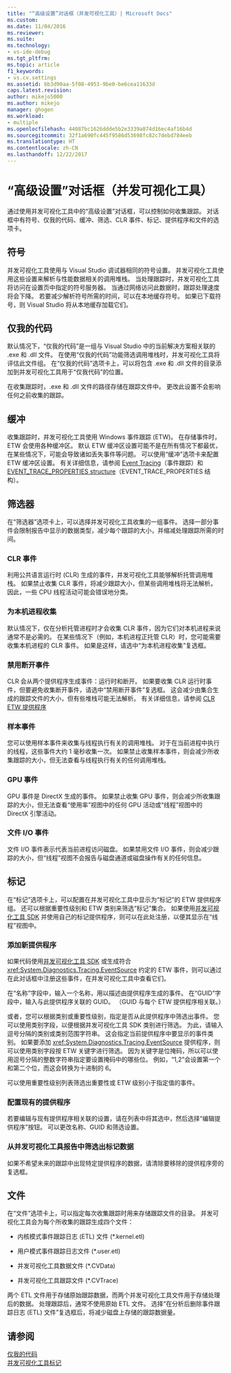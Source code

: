 ```yaml
---
title: "“高级设置”对话框（并发可视化工具）| Microsoft Docs"
ms.custom: 
ms.date: 11/04/2016
ms.reviewer: 
ms.suite: 
ms.technology:
- vs-ide-debug
ms.tgt_pltfrm: 
ms.topic: article
f1_keywords:
- vs.cv.settings
ms.assetid: bb3d90aa-5f08-4953-9be0-be6cea11633d
caps.latest.revision: 
author: mikejo5000
ms.author: mikejo
manager: ghogen
ms.workload:
- multiple
ms.openlocfilehash: 44087bc1626ddde5b2e3339a874d16ec4af16b4d
ms.sourcegitcommit: 32f1a690fc445f9586d53698fc82c7debd784eeb
ms.translationtype: HT
ms.contentlocale: zh-CN
ms.lasthandoff: 12/22/2017
---
```

# <a name="advanced-settings-dialog-box-concurrency-visualizer"></a>“高级设置”对话框（并发可视化工具）
通过使用并发可视化工具中的“高级设置”对话框，可以控制如何收集跟踪。  对话框中有符号、仅我的代码、缓冲、筛选、CLR 事件、标记、提供程序和文件的选项卡。  
  
## <a name="symbols"></a>符号  
 并发可视化工具使用与 Visual Studio 调试器相同的符号设置。 并发可视化工具使用这些设置来解析与性能数据相关的调用堆栈。  当处理跟踪时，并发可视化工具将访问在设置页中指定的符号服务器。  当通过网络访问此数据时，跟踪处理速度将会下降。  若要减少解析符号所需的时间，可以在本地缓存符号。 如果已下载符号，则 Visual Studio 将从本地缓存加载它们。  
  
## <a name="just-my-code"></a>仅我的代码  
 默认情况下，“仅我的代码”是一组与 Visual Studio 中的当前解决方案相关联的 .exe 和 .dll 文件。 在使用“仅我的代码”功能筛选调用堆栈时，并发可视化工具将评估此文件组。 在“仅我的代码”选项卡上，可以将包含 .exe 和 .dll 文件的目录添加到并发可视化工具用于“仅我代码”的位置。  
  
 在收集跟踪时，.exe 和 .dll 文件的路径存储在跟踪文件中。  更改此设置不会影响任何之前收集的跟踪。  
  
## <a name="buffering"></a>缓冲  
 收集跟踪时，并发可视化工具使用 Windows 事件跟踪 (ETW)。  在存储事件时，ETW 会使用各种缓冲区。  默认 ETW 缓冲区设置可能不是在所有情况下都最优，在某些情况下，可能会导致诸如丢失事件等问题。  可以使用“缓冲”选项卡来配置 ETW 缓冲区设置。 有关详细信息，请参阅 [Event Tracing](http://go.microsoft.com/fwlink/?LinkId=234579)（事件跟踪）和 [EVENT_TRACE_PROPERTIES structure](http://go.microsoft.com/fwlink/?LinkId=234580)（EVENT_TRACE_PROPERTIES 结构）。  
  
## <a name="filter"></a>筛选器  
 在“筛选器”选项卡上，可以选择并发可视化工具收集的一组事件。 选择一部分事件会限制报告中显示的数据类型，减少每个跟踪的大小，并缩减处理跟踪所需的时间。  
  
### <a name="clr-events"></a>CLR 事件  
 利用公共语言运行时 (CLR) 生成的事件，并发可视化工具能够解析托管调用堆栈。  如果禁止收集 CLR 事件，将减少跟踪大小，但某些调用堆栈将无法解析。  因此，一些 CPU 线程活动可能会错误地分类。  
  
### <a name="collect-for-native-processes"></a>为本机进程收集  
 默认情况下，仅在分析托管进程时才会收集 CLR 事件，因为它们对本机进程来说通常不是必需的。  在某些情况下（例如，本机进程正托管 CLR）时，您可能需要收集本机进程的 CLR 事件。  如果是这样，请选中“为本机进程收集”复选框。  
  
### <a name="disable-rundown-events"></a>禁用断开事件  
 CLR 会从两个提供程序生成事件：运行时和断开。  如果要收集 CLR 运行时事件，但要避免收集断开事件，请选中“禁用断开事件”复选框。  这会减少由集合生成的跟踪文件的大小，但有些堆栈可能无法解析。 有关详细信息，请参阅 [CLR ETW 提供程序](/dotnet/framework/performance/clr-etw-providers)  
  
### <a name="sample-events"></a>样本事件  
 您可以使用样本事件来收集与线程执行有关的调用堆栈。 对于在当前进程中执行的线程，这些事件大约 1 毫秒收集一次。 如果禁止收集样本事件，则会减少所收集跟踪的大小，但无法查看与线程执行有关的任何调用堆栈。  
  
### <a name="gpu-events"></a>GPU 事件  
 GPU 事件是 DirectX 生成的事件。 如果禁止收集 GPU 事件，则会减少所收集跟踪的大小，但无法查看“使用率”视图中的任何 GPU 活动或“线程”视图中的 DirectX 引擎活动。  
  
### <a name="file-io-events"></a>文件 I/O 事件  
 文件 I/O 事件表示代表当前进程访问磁盘。  如果禁用文件 I/O 事件，则会减少跟踪的大小，但“线程”视图不会报告与磁盘通道或磁盘操作有关的任何信息。  
  
## <a name="markers"></a>标记  
 在“标记”选项卡上，可以配置在并发可视化工具中显示为“标记”的 ETW 提供程序组。  还可以根据重要性级别和 ETW 类别来筛选“标记”集合。  如果使用[并发可视化工具 SDK](../profiling/concurrency-visualizer-sdk.md) 并使用自己的标记提供程序，则可以在此处注册，以便其显示在“线程”视图中。  
  
### <a name="adding-a-new-provider"></a>添加新提供程序  
 如果代码使用[并发可视化工具 SDK](../profiling/concurrency-visualizer-sdk.md) 或生成符合 <xref:System.Diagnostics.Tracing.EventSource> 约定的 ETW 事件，则可以通过在此对话框中注册这些事件，在并发可视化工具中查看它们。  
  
 在“名称”字段中，输入一个名称，用以描述由提供程序生成的事件。  在“GUID”字段中，输入与此提供程序关联的 GUID。 （GUID 与每个 ETW 提供程序相关联。）  
  
 或者，您可以根据类别或重要性级别，指定是否从此提供程序中筛选出事件。  您可以使用类别字段，以便根据并发可视化工具 SDK 类别进行筛选。  为此，请输入逗号分隔的类别或类别范围字符串。  这会指定当前提供程序中要显示的事件类别。  如果要添加 <xref:System.Diagnostics.Tracing.EventSource> 提供程序，则可以使用类别字段按 ETW 关键字进行筛选。  因为关键字是位掩码，所以可以使用逗号分隔的整数字符串指定要设置掩码中的哪些位。 例如，“1,2”会设置第一个和第二个位，而这会转换为十进制的 6。  
  
 可以使用重要性级别列表筛选出重要性或 ETW 级别小于指定值的事件。  
  
### <a name="configuring-an-existing-provider"></a>配置现有的提供程序  
 若要编辑与现有提供程序相关联的设置，请在列表中将其选中，然后选择“编辑提供程序”按钮。  可以更改名称、GUID 和筛选设置。  
  
### <a name="filter-marker-data-out-of-concurrency-visualizer-reports"></a>从并发可视化工具报告中筛选出标记数据  
 如果不希望未来的跟踪中出现特定提供程序的数据，请清除要移除的提供程序旁的复选框。  
  
## <a name="files"></a>文件  
 在“文件”选项卡上，可以指定每次收集跟踪时用来存储跟踪文件的目录。  并发可视化工具会为每个所收集的跟踪生成四个文件：  
  
-   内核模式事件跟踪日志 (ETL) 文件 (*.kernel.etl)  
  
-   用户模式事件跟踪日志文件 (*.user.etl)  
  
-   并发可视化工具数据文件 (*.CVData)  
  
-   并发可视化工具跟踪文件 (*.CVTrace)  
  
 两个 ETL 文件用于存储原始跟踪数据，而两个并发可视化工具文件用于存储处理后的数据。  处理跟踪后，通常不使用原始 ETL 文件。  选择“在分析后删除事件跟踪日志 (ETL) 文件”复选框后，将减少磁盘上存储的跟踪数据量。  
  
## <a name="see-also"></a>请参阅  
 [仅我的代码](../profiling/just-my-code-threads-view.md)   
 [并发可视化工具标记](../profiling/concurrency-visualizer-markers.md)